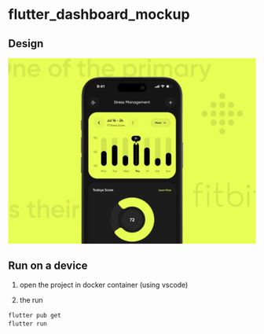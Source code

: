 # flutter_dashboard_mockup

## Design

![design](design.jpeg)

## Run on a device

1. open the project in docker container (using vscode)

2. the run

```sh
flutter pub get
flutter run
```